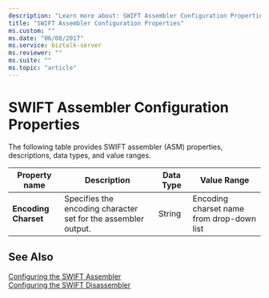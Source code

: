 ```yaml
---
description: "Learn more about: SWIFT Assembler Configuration Properties"
title: "SWIFT Assembler Configuration Properties"
ms.custom: ""
ms.date: "06/08/2017"
ms.service: biztalk-server
ms.reviewer: ""
ms.suite: ""
ms.topic: "article"
---
```

# SWIFT Assembler Configuration Properties
The following table provides SWIFT assembler (ASM) properties, descriptions, data types, and value ranges.  
  
|Property name|Description|Data Type|Value Range|  
|-------------------|-----------------|---------------|-----------------|  
|**Encoding Charset**|Specifies the encoding character set for the assembler output.|String|Encoding charset name from drop-down list|  
  
## See Also  
 [Configuring the SWIFT Assembler](../../adapters-and-accelerators/accelerator-swift/configuring-the-swift-assembler.md)   
 [Configuring the SWIFT Disassembler](../../adapters-and-accelerators/accelerator-swift/configuring-the-swift-disassembler.md)
